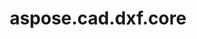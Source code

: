 ﻿---
title: aspose.cad.dxf.core
second_title: Aspose.CAD for Python via .NET API References
description: 
type: docs
weight: 10
url: /aspose.cad.dxf.core/
is_root: false
---



